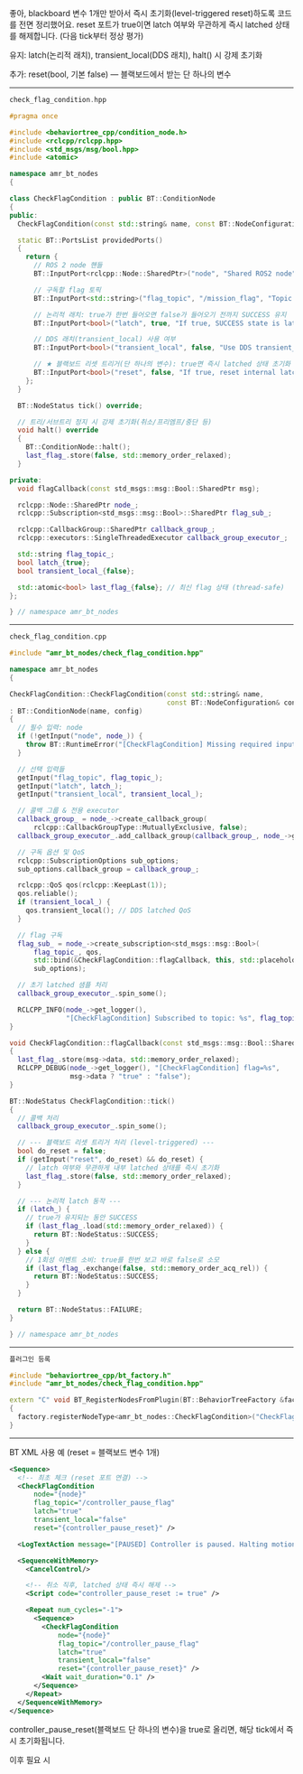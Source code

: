 좋아, blackboard 변수 1개만 받아서 즉시 초기화(level-triggered reset)하도록 코드를 전면 정리했어요.
reset 포트가 true이면 latch 여부와 무관하게 즉시 latched 상태를 해제합니다. (다음 tick부터 정상 평가)

유지: latch(논리적 래치), transient_local(DDS 래치), halt() 시 강제 초기화

추가: reset(bool, 기본 false) — 블랙보드에서 받는 단 하나의 변수



---
```cpp
check_flag_condition.hpp

#pragma once

#include <behaviortree_cpp/condition_node.h>
#include <rclcpp/rclcpp.hpp>
#include <std_msgs/msg/bool.hpp>
#include <atomic>

namespace amr_bt_nodes
{

class CheckFlagCondition : public BT::ConditionNode
{
public:
  CheckFlagCondition(const std::string& name, const BT::NodeConfiguration& config);

  static BT::PortsList providedPorts()
  {
    return {
      // ROS 2 node 핸들
      BT::InputPort<rclcpp::Node::SharedPtr>("node", "Shared ROS2 node"),

      // 구독할 flag 토픽
      BT::InputPort<std::string>("flag_topic", "/mission_flag", "Topic name to subscribe for flag"),

      // 논리적 래치: true가 한번 들어오면 false가 들어오기 전까지 SUCCESS 유지
      BT::InputPort<bool>("latch", true, "If true, SUCCESS state is latched until flag becomes false"),

      // DDS 래치(transient_local) 사용 여부
      BT::InputPort<bool>("transient_local", false, "Use DDS transient_local (latched QoS)"),

      // ★ 블랙보드 리셋 트리거(단 하나의 변수): true면 즉시 latched 상태 초기화
      BT::InputPort<bool>("reset", false, "If true, reset internal latched state immediately")
    };
  }

  BT::NodeStatus tick() override;

  // 트리/서브트리 정지 시 강제 초기화(취소/프리엠프/중단 등)
  void halt() override
  {
    BT::ConditionNode::halt();
    last_flag_.store(false, std::memory_order_relaxed);
  }

private:
  void flagCallback(const std_msgs::msg::Bool::SharedPtr msg);

  rclcpp::Node::SharedPtr node_;
  rclcpp::Subscription<std_msgs::msg::Bool>::SharedPtr flag_sub_;

  rclcpp::CallbackGroup::SharedPtr callback_group_;
  rclcpp::executors::SingleThreadedExecutor callback_group_executor_;

  std::string flag_topic_;
  bool latch_{true};
  bool transient_local_{false};

  std::atomic<bool> last_flag_{false}; // 최신 flag 상태 (thread-safe)
};

} // namespace amr_bt_nodes

```
---

```cpp
check_flag_condition.cpp

#include "amr_bt_nodes/check_flag_condition.hpp"

namespace amr_bt_nodes
{

CheckFlagCondition::CheckFlagCondition(const std::string& name,
                                       const BT::NodeConfiguration& config)
: BT::ConditionNode(name, config)
{
  // 필수 입력: node
  if (!getInput("node", node_)) {
    throw BT::RuntimeError("[CheckFlagCondition] Missing required input [node]");
  }

  // 선택 입력들
  getInput("flag_topic", flag_topic_);
  getInput("latch", latch_);
  getInput("transient_local", transient_local_);

  // 콜백 그룹 & 전용 executor
  callback_group_ = node_->create_callback_group(
      rclcpp::CallbackGroupType::MutuallyExclusive, false);
  callback_group_executor_.add_callback_group(callback_group_, node_->get_node_base_interface());

  // 구독 옵션 및 QoS
  rclcpp::SubscriptionOptions sub_options;
  sub_options.callback_group = callback_group_;

  rclcpp::QoS qos(rclcpp::KeepLast(1));
  qos.reliable();
  if (transient_local_) {
    qos.transient_local(); // DDS latched QoS
  }

  // flag 구독
  flag_sub_ = node_->create_subscription<std_msgs::msg::Bool>(
      flag_topic_, qos,
      std::bind(&CheckFlagCondition::flagCallback, this, std::placeholders::_1),
      sub_options);

  // 초기 latched 샘플 처리
  callback_group_executor_.spin_some();

  RCLCPP_INFO(node_->get_logger(),
              "[CheckFlagCondition] Subscribed to topic: %s", flag_topic_.c_str());
}

void CheckFlagCondition::flagCallback(const std_msgs::msg::Bool::SharedPtr msg)
{
  last_flag_.store(msg->data, std::memory_order_relaxed);
  RCLCPP_DEBUG(node_->get_logger(), "[CheckFlagCondition] flag=%s",
               msg->data ? "true" : "false");
}

BT::NodeStatus CheckFlagCondition::tick()
{
  // 콜백 처리
  callback_group_executor_.spin_some();

  // --- 블랙보드 리셋 트리거 처리 (level-triggered) ---
  bool do_reset = false;
  if (getInput("reset", do_reset) && do_reset) {
    // latch 여부와 무관하게 내부 latched 상태를 즉시 초기화
    last_flag_.store(false, std::memory_order_relaxed);
  }

  // --- 논리적 latch 동작 ---
  if (latch_) {
    // true가 유지되는 동안 SUCCESS
    if (last_flag_.load(std::memory_order_relaxed)) {
      return BT::NodeStatus::SUCCESS;
    }
  } else {
    // 1회성 이벤트 소비: true를 한번 보고 바로 false로 소모
    if (last_flag_.exchange(false, std::memory_order_acq_rel)) {
      return BT::NodeStatus::SUCCESS;
    }
  }

  return BT::NodeStatus::FAILURE;
}

} // namespace amr_bt_nodes
```

---

```cpp
플러그인 등록

#include "behaviortree_cpp/bt_factory.h"
#include "amr_bt_nodes/check_flag_condition.hpp"

extern "C" void BT_RegisterNodesFromPlugin(BT::BehaviorTreeFactory &factory)
{
  factory.registerNodeType<amr_bt_nodes::CheckFlagCondition>("CheckFlagCondition");
}
```

---

BT XML 사용 예 (reset = 블랙보드 변수 1개)
```xml
<Sequence>
  <!-- 최초 체크 (reset 포트 연결) -->
  <CheckFlagCondition
      node="{node}"
      flag_topic="/controller_pause_flag"
      latch="true"
      transient_local="false"
      reset="{controller_pause_reset}" />

  <LogTextAction message="[PAUSED] Controller is paused. Halting motion." interval_s="1.0"/>

  <SequenceWithMemory>
    <CancelControl/>

    <!-- 취소 직후, latched 상태 즉시 해제 -->
    <Script code="controller_pause_reset := true" />

    <Repeat num_cycles="-1">
      <Sequence>
        <CheckFlagCondition
            node="{node}"
            flag_topic="/controller_pause_flag"
            latch="true"
            transient_local="false"
            reset="{controller_pause_reset}" />
        <Wait wait_duration="0.1" />
      </Sequence>
    </Repeat>
  </SequenceWithMemory>
</Sequence>
```
controller_pause_reset(블랙보드 단 하나의 변수)을 true로 올리면, 해당 tick에서 즉시 초기화됩니다.

이후 필요 시 <Script code="controller_pause_reset := false"/>로 내리면 됩니다.

추가로, Nav2가 트리를 멈추는 상황(취소/프리엠프/중단)에서는 halt()로도 한 번 더 안전하게 초기화됩니다.


필요하면 reset의 기본값을 false로 두었으므로, 블랙보드에 변수가 없을 때도 안전하게 동작합니다.


###################



좋아! 요청하신 대로 클래스를 **`CheckPauseCustomCondition`** 로 바꾸고, **`reset_seq`(int, 에지-트리거 리셋)** 로직과 **prime 처리**, **halt 시 강제 초기화**까지 포함한 “완성 코드”를 제공합니다. 그대로 붙여 넣어 빌드하면 됩니다.

---

### `check_pause_custom_condition.hpp`

```cpp
#pragma once

#include <behaviortree_cpp/condition_node.h>
#include <rclcpp/rclcpp.hpp>
#include <std_msgs/msg/bool.hpp>
#include <atomic>
#include <string>

namespace amr_bt_nodes
{

class CheckPauseCustomCondition : public BT::ConditionNode
{
public:
  CheckPauseCustomCondition(const std::string& name, const BT::NodeConfiguration& config);

  static BT::PortsList providedPorts()
  {
    return {
      // ROS 2 node 핸들 (설명 문자열만; 디폴트 값 넣지 말 것)
      BT::InputPort<rclcpp::Node::SharedPtr>("node", "Shared ROS2 node"),

      // 구독할 flag 토픽
      BT::InputPort<std::string>("flag_topic", "/mission_flag",
                                 "Topic name to subscribe for flag (std_msgs/Bool)"),

      // 논리적 래치: true가 들어온 뒤 false가 들어오기 전까지 SUCCESS 유지
      BT::InputPort<bool>("latch", true,
                          "If true, SUCCESS stays latched while flag remains true"),

      // DDS 래치(transient_local) 사용 여부
      BT::InputPort<bool>("transient_local", false,
                          "Use DDS transient_local (latched QoS)"),

      // ★ 블랙보드 단일 변수(정수). 값이 '변할 때'만 1회 리셋 (에지-트리거)
      BT::InputPort<int>("reset_seq", 0,
                         "Reset latched state when this integer value changes")
    };
  }

  BT::NodeStatus tick() override;

  // 트리/서브트리 정지 시(취소/프리엠프/중단 등) 강제 초기화
  void halt() override
  {
    BT::ConditionNode::halt();
    last_flag_.store(false, std::memory_order_relaxed);
    // primed_는 유지(다음 tick에서 동일 reset_seq라면 추가 리셋 없음)
  }

private:
  void flagCallback(const std_msgs::msg::Bool::SharedPtr msg);

  rclcpp::Node::SharedPtr node_;
  rclcpp::Subscription<std_msgs::msg::Bool>::SharedPtr flag_sub_;

  rclcpp::CallbackGroup::SharedPtr callback_group_;
  rclcpp::executors::SingleThreadedExecutor callback_group_executor_;

  std::string flag_topic_;
  bool latch_{true};
  bool transient_local_{false};

  std::atomic<bool> last_flag_{false};  // 최신 flag 상태 (thread-safe)

  // reset_seq 에지 감지용
  int  last_seen_reset_seq_{0};
  bool primed_{false};                  // 최초 1회 prime: 현재 값으로 동기화만 하고 리셋은 안 함
};

}  // namespace amr_bt_nodes
```

---

### `check_pause_custom_condition.cpp`

```cpp
#include "amr_bt_nodes/check_pause_custom_condition.hpp"

namespace amr_bt_nodes
{

CheckPauseCustomCondition::CheckPauseCustomCondition(const std::string& name,
                                                     const BT::NodeConfiguration& config)
: BT::ConditionNode(name, config)
{
  // 필수 입력: node
  if (!getInput("node", node_)) {
    throw BT::RuntimeError("[CheckPauseCustomCondition] Missing required input [node]");
  }

  // 선택 입력들
  getInput("flag_topic", flag_topic_);
  getInput("latch", latch_);
  getInput("transient_local", transient_local_);

  // 콜백 그룹 & 전용 executor
  callback_group_ = node_->create_callback_group(
      rclcpp::CallbackGroupType::MutuallyExclusive, false);
  callback_group_executor_.add_callback_group(callback_group_, node_->get_node_base_interface());

  // 구독 옵션 및 QoS
  rclcpp::SubscriptionOptions sub_options;
  sub_options.callback_group = callback_group_;

  rclcpp::QoS qos(rclcpp::KeepLast(1));
  qos.reliable();
  if (transient_local_) {
    qos.transient_local(); // DDS latched QoS
  }

  // flag 구독
  flag_sub_ = node_->create_subscription<std_msgs::msg::Bool>(
      flag_topic_, qos,
      std::bind(&CheckPauseCustomCondition::flagCallback, this, std::placeholders::_1),
      sub_options);

  // 초기 콜백 처리(필요 시 latched 샘플 즉시 수신)
  callback_group_executor_.spin_some();

  RCLCPP_INFO(node_->get_logger(),
              "[CheckPauseCustomCondition] Subscribed to topic: %s", flag_topic_.c_str());
}

void CheckPauseCustomCondition::flagCallback(const std_msgs::msg::Bool::SharedPtr msg)
{
  // 단순 상태 플래그이므로 relaxed면 충분
  last_flag_.store(msg->data, std::memory_order_relaxed);
  RCLCPP_DEBUG(node_->get_logger(), "[CheckPauseCustomCondition] flag=%s",
               msg->data ? "true" : "false");
}

BT::NodeStatus CheckPauseCustomCondition::tick()
{
  // 콜백 처리
  callback_group_executor_.spin_some();

  // --- reset_seq 에지-트리거 처리 ---
  int seq = 0;
  if (getInput("reset_seq", seq)) {
    if (!primed_) {
      // 최초 1회: 현재 값으로 동기화만 하고 리셋은 하지 않음
      last_seen_reset_seq_ = seq;
      primed_ = true;
    } else if (seq != last_seen_reset_seq_) {
      // 값이 바뀐 순간에만 1회 리셋
      last_seen_reset_seq_ = seq;
      last_flag_.store(false, std::memory_order_relaxed);
      RCLCPP_DEBUG(node_->get_logger(),
                   "[CheckPauseCustomCondition] reset_seq changed -> latched state cleared");
    }
  }

  // --- 논리적 latch 동작 ---
  if (latch_) {
    // true가 유지되는 동안 SUCCESS
    if (last_flag_.load(std::memory_order_relaxed)) {
      return BT::NodeStatus::SUCCESS;
    }
  } else {
    // 1회성 이벤트 소비: true를 한번 보고 바로 false로 소모
    if (last_flag_.exchange(false, std::memory_order_acq_rel)) {
      return BT::NodeStatus::SUCCESS;
    }
  }

  return BT::NodeStatus::FAILURE;
}

}  // namespace amr_bt_nodes
```

---

### 플러그인 등록 (`plugin.cpp`)

```cpp
#include "behaviortree_cpp/bt_factory.h"
#include "amr_bt_nodes/check_pause_custom_condition.hpp"

extern "C" void BT_RegisterNodesFromPlugin(BT::BehaviorTreeFactory &factory)
{
  factory.registerNodeType<amr_bt_nodes::CheckPauseCustomCondition>("CheckPauseCustomCondition");
}
```

---

### XML 사용 예 (당신의 기존 트리 레이아웃 유지, 최소 변경)

```xml
<Sequence>
  <!-- reset_seq 포트만 추가 -->
  <CheckPauseCustomCondition
      flag_topic="/controller_pause_flag"
      node="{node}"
      latch="true"
      reset_seq="{controller_pause_reset_seq}" />

  <LogTextAction message="[PAUSED] Controller is paused. Halting motion." interval_s="1.0"/>

  <SequenceWithMemory>
    <CancelControl/>

    <!-- 취소 직후: 에지 트리거 1회 발생 -->
    <Script code="controller_pause_reset_seq := controller_pause_reset_seq + 1"/>

    <Repeat num_cycles="-1">
      <Sequence>
        <CheckPauseCustomCondition
            flag_topic="/controller_pause_flag"
            latch="true"
            node="{node}"
            reset_seq="{controller_pause_reset_seq}" />
        <Wait wait_duration="0.1" />
      </Sequence>
    </Repeat>
  </SequenceWithMemory>
</Sequence>
```

> 체크포인트
>
> * 플러그인 심볼 이름이 `CheckPauseCustomCondition` 인지 확인 (XML 태그와 동일).
> * `controller_pause_reset_seq` 키는 **항상 int**로만 사용하세요.
> * `node="{node}"` 포트는 실제로 `rclcpp::Node::SharedPtr`를 공급해야 합니다.

필요하면 CMakeLists에 새 파일들 추가만 해주면 끝!



#########################


좋은 질문이에요. 그 코드는 \*\*“레벨 트리거(level-triggered) 강제 초기화”\*\*를 구현합니다. 흐름을 한 줄씩 풀면:

```cpp
bool do_reset = false;
if (getInput("reset", do_reset) && do_reset) {
  last_flag_.store(false, std::memory_order_relaxed);
}
```

* `getInput("reset", do_reset)` : 블랙보드의 `reset` 변수를 읽어옵니다.
* `&& do_reset` : 그 값이 \*\*true인 “상태(레벨)”\*\*이면,
* `last_flag_.store(false, ...)` : 내부 latched 상태(`last_flag_`)를 **무조건 false로 강제로 클리어**합니다.
  → 이 순간부터 아래 latch 로직과 무관하게, 이번 tick에서는 `SUCCESS`가 아니라 `FAILURE`로 떨어지게 됩니다.

핵심은 \*\*“레벨 트리거”\*\*라는 점이에요.

* `reset`이 **true로 유지되어 있는 동안**엔 매 tick 마다 `last_flag_`가 계속 `false`로 강제 초기화됩니다.
  → 즉, **리셋 유지(hold reset)** 효과가 납니다.
* `reset`을 **false로 내려야**만, 이후부터 다시 토픽에서 온 `true`를 반영해 `SUCCESS`가 가능해집니다.

그래서, 만약 의도가 \*\*“한 번만 초기화(펄스)하고 바로 원래 모드로 복귀”\*\*라면 아래 중 하나로 바꾸는 게 더 직관적입니다.

---

### 옵션 1) “엣지 트리거(상승 에지)”로 바꾸기

`reset`이 **false→true**로 바뀌는 **순간**에만 초기화하고, true가 계속 유지돼도 추가 초기화는 하지 않음.

```cpp
// 클래스 멤버
bool prev_reset_ {false};

// tick() 안
bool reset_in = false;
getInput("reset", reset_in);
if (reset_in && !prev_reset_) {                // false -> true 상승 에지에서만
  last_flag_.store(false, std::memory_order_relaxed);
}
prev_reset_ = reset_in;
```

* 장점: BT에서 `reset`을 길게 true로 둬도 **한 번만** 초기화됩니다.
* 단점: 다시 초기화하려면 `reset`을 **false로 내렸다가** 다시 **true로 올려야** 합니다.

---

### 옵션 2) “카운터(단일 변수 int)”로 바꾸기

여전히 **변수는 1개**만 쓰면서, 값이 **변할 때마다** 초기화:

```cpp
// 포트: BT::InputPort<int>("reset_seq", 0, "...");
// 멤버
int last_seen_reset_seq_ {-1};

// tick() 안
int seq = 0;
if (getInput("reset_seq", seq) && seq != last_seen_reset_seq_) {
  last_seen_reset_seq_ = seq;
  last_flag_.store(false, std::memory_order_relaxed);
}
```

* 장점: BT에서 `<Script code="reset_seq := reset_seq + 1"/>` 한 줄만 쓰면 **매번 “한 번만”** 깔끔히 초기화됩니다(되돌릴 필요 없음).
* 단점: bool이 아니라 int지만, **여전히 블랙보드 변수는 1개**입니다.

---

### 언제 레벨 트리거가 유용한가?

* “취소/중단 구간 동안은 **계속** 해제 상태를 유지하고 싶다” 같이 **구간 보장**이 필요할 때.
* 예: `<Repeat num_cycles="-1">` 루프 내부에서 잠시 멈춤을 강제 유지하고 싶으면 `reset=true`를 유지하면 됩니다.

반대로, **한 번만 초기화하고 바로 원래 동작으로 돌아가고 싶다면** 레벨 트리거(현재 코드)는 적합하지 않고, **엣지 트리거(옵션 1)** 또는 \*\*카운터(옵션 2)\*\*가 의도에 더 맞습니다.

